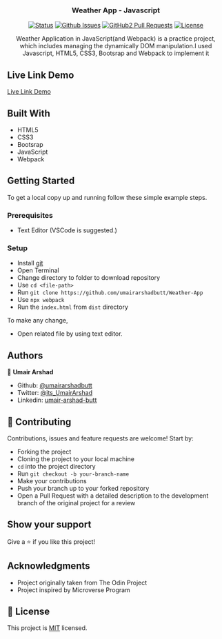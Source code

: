 <h3 align="center">Weather App - Javascript</h3>

<div align="center">

[![Status](https://img.shields.io/badge/status-active-success.svg)](https://github.com/umairarshadbutt/Weather-App)
[![Github Issues](https://img.shields.io/badge/GitHub-Issues-orange)](https://github.com/umairarshadbutt/Weather-App/issues)
[![GitHub2 Pull Requests](https://img.shields.io/badge/GitHub-Pull%20Requests-blue)](https://github.com/umairarshadbutt/Weather-App/pulls)
[![License](https://img.shields.io/badge/license-MIT-blue.svg)](/LICENSE)

</div>
<p align="center">Weather Application in JavaScript(and Webpack) is a practice project, which includes managing the dynamically DOM manipulation.I used Javascript, HTML5, CSS3, Bootsrap and Webpack to implement it</p>

## Live Link Demo

[Live Link Demo](https://rawcdn.githack.com/umairarshadbutt/Weather-App/7351ebd4dfb10a2e9a5bca5a5758bc8f2992f317/dist/index.html)

## Built With

- HTML5
- CSS3
- Bootsrap
- JavaScript
- Webpack

## Getting Started

To get a local copy up and running follow these simple example steps.

### Prerequisites

- Text Editor (VSCode is suggested.)

### Setup

- Install [git](https://git-scm.com/downloads)
- Open Terminal
- Change directory to folder to download repository
- Use `cd <file-path>`
- Run `git clone https://github.com/umairarshadbutt/Weather-App`
- Use `npx webpack`
- Run the `index.html` from `dist` directory

To make any change,

- Open related file by using text editor.

## Authors

👤 **Umair Arshad**

- Github: [@umairarshadbutt](https://github.com/umairarshadbutt)
- Twitter: [@its_UmairArshad](https://twitter.com/its_UmairArshad)
- Linkedin: [umair-arshad-butt](https://www.linkedin.com/in/umair-arshad-butt/)

## 🤝 Contributing

Contributions, issues and feature requests are welcome! Start by:

- Forking the project
- Cloning the project to your local machine
- `cd` into the project directory
- Run `git checkout -b your-branch-name`
- Make your contributions
- Push your branch up to your forked repository
- Open a Pull Request with a detailed description to the development branch of the original project for a review

## Show your support

Give a ⭐️ if you like this project!

## Acknowledgments

- Project originally taken from The Odin Project
- Project inspired by Microverse Program

## 📝 License

This project is [MIT](LICENSE) licensed.

